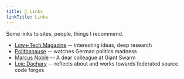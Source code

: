 ```yaml
---
title: 🔗 Links
linkTitle: Links
---
```


Some links to sites, people, things I recommend.

- [Low←Tech Magazine](https://solar.lowtechmagazine.com/) -- interesting ideas, deep research
- [Politbanause](https://politbanause.jimdofree.com/) -- watches German politics madness
- [Marcus Noble](https://marcusnoble.co.uk/) -- A dear colleague at Giant Swarm
- [Loïc Dachary](https://blog.dachary.org/) -- reflects about and works towards federated source code forges
